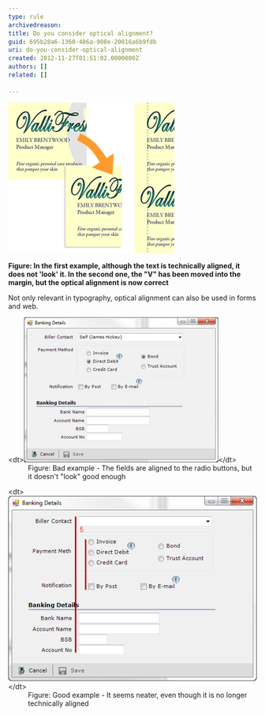 ```yaml
---
type: rule
archivedreason: 
title: Do you consider optical alignment?
guid: 695b28a6-1360-486a-908e-20016a6b9fdb
uri: do-you-consider-optical-alignment
created: 2012-11-27T01:51:02.0000000Z
authors: []
related: []

---
```


<dl>   <dl class="ssw15-rteElement-ImageArea">
      <img src="../../assets/opticalalignment.jpg" alt="Optical alignment">
   </dl> <strong>Figure: In the first example, although the text is technically aligned, it does not 'look' it. In the second one, the "V" has been moved into the margin, but the optical alignment is now correct</strong> </dl>
<!--endintro-->

Not only relevant in typography, optical alignment can also be used in forms and web.
<dl class="badImage">&lt;dt&gt;<img src="../../assets/bad_opticalalignment.jpg" alt="Bad alignment">&lt;/dt&gt;
<dd>Figure: Bad example - The fields are aligned to the radio buttons, but it doesn't "look" good enough</dd></dl><dl class="goodImage">&lt;dt&gt;<img src="../../assets/good_opticalalignment.png" alt="Good alignment">&lt;/dt&gt;
<dd>Figure: Good example - It seems neater, even though it is no longer technically aligned</dd></dl>
